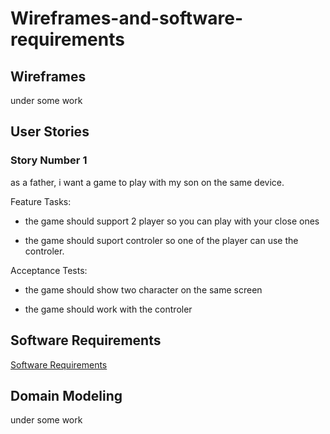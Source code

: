 # Wireframes-and-software-requirements

## Wireframes

under some work

## User Stories

### Story Number 1

as a father, i want a game to play with my son on the same device.

Feature Tasks:
- the game should support 2 player so you can play with your close ones

- the game should suport controler so one of the player can use the controler.

Acceptance Tests:
- the game should show two character on the same screen

- the game should work with the controler

## Software Requirements

[Software Requirements](requirements.md)

## Domain Modeling

under some work
